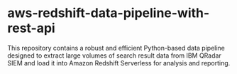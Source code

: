 # aws-redshift-data-pipeline-with-rest-api
This repository contains a robust and efficient Python-based data pipeline designed to extract large volumes of search result data from IBM QRadar SIEM and load it into Amazon Redshift Serverless for analysis and reporting.
